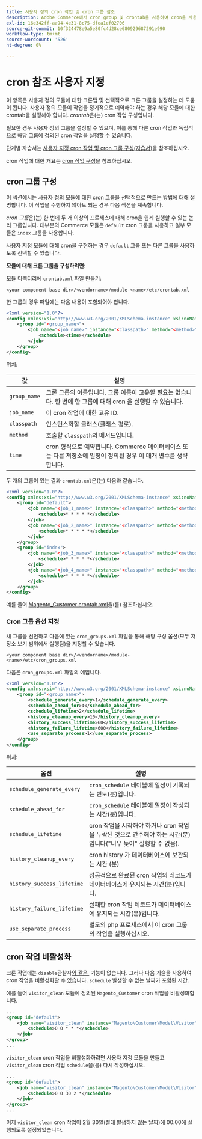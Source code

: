 ```yaml
---
title: 사용자 정의 cron 작업 및 cron 그룹 참조
description: Adobe Commerce에서 cron group 및 crontab을 사용하여 cron을 사용자 지정하는 방법을 알아봅니다. 사용자 정의 모듈 설정 및 예약된 작업 구성을 검색합니다.
exl-id: 16e342ff-aa94-4e31-8c75-dfea1ef02706
source-git-commit: 10f324478e9a5e80fc4d28ce680929687291e990
workflow-type: tm+mt
source-wordcount: '526'
ht-degree: 0%

---
```


# cron 참조 사용자 지정

이 항목은 사용자 정의 모듈에 대한 크론탭 및 선택적으로 크론 그룹을 설정하는 데 도움이 됩니다. 사용자 정의 모듈이 작업을 정기적으로 예약해야 하는 경우 해당 모듈에 대한 crontab을 설정해야 합니다. _crontab_&#x200B;은(는) cron 작업 구성입니다.

필요한 경우 사용자 정의 그룹을 설정할 수 있으며, 이를 통해 다른 cron 작업과 독립적으로 해당 그룹에 정의된 cron 작업을 실행할 수 있습니다.

단계별 자습서는 [사용자 지정 cron 작업 및 cron 그룹 구성(자습서)](custom-cron-tutorial.md)을 참조하십시오.

cron 작업에 대한 개요는 [cron 작업 구성](../cli/configure-cron-jobs.md)을 참조하십시오.

## cron 그룹 구성

이 섹션에서는 사용자 정의 모듈에 대한 cron 그룹을 선택적으로 만드는 방법에 대해 설명합니다. 이 작업을 수행하지 않아도 되는 경우 다음 섹션을 계속합니다.

_cron 그룹_&#x200B;은(는) 한 번에 두 개 이상의 프로세스에 대해 cron을 쉽게 실행할 수 있는 논리 그룹입니다. 대부분의 Commerce 모듈은 `default` cron 그룹을 사용하고 일부 모듈은 `index` 그룹을 사용합니다.

사용자 지정 모듈에 대해 cron을 구현하는 경우 `default` 그룹 또는 다른 그룹을 사용하도록 선택할 수 있습니다.

**모듈에 대해 크론 그룹을 구성하려면**:

모듈 디렉터리에 `crontab.xml` 파일 만들기:

```text
<your component base dir>/<vendorname>/module-<name>/etc/crontab.xml
```

한 그룹의 경우 파일에는 다음 내용이 포함되어야 합니다.

```xml
<?xml version="1.0"?>
<config xmlns:xsi="http://www.w3.org/2001/XMLSchema-instance" xsi:noNamespaceSchemaLocation="urn:magento:module:Magento_Cron:etc/crontab.xsd">
    <group id="<group_name>">
        <job name="<job_name>" instance="<classpath>" method="<method>">
            <schedule><time></schedule>
        </job>
    </group>
</config>
```

위치:

| 값 | 설명 |
|---|---|
| `group_name` | 크론 그룹의 이름입니다. 그룹 이름이 고유할 필요는 없습니다. 한 번에 한 그룹에 대해 cron 을 실행할 수 있습니다. |
| `job_name` | 이 cron 작업에 대한 고유 ID. |
| `classpath` | 인스턴스화할 클래스(클래스 경로). |
| `method` | 호출할 `classpath`의 메서드입니다. |
| `time` | cron 형식으로 예약합니다. Commerce 데이터베이스 또는 다른 저장소에 일정이 정의된 경우 이 매개 변수를 생략합니다. |

두 개의 그룹이 있는 결과 `crontab.xml`은(는) 다음과 같습니다.

```xml
<?xml version="1.0"?>
<config xmlns:xsi="http://www.w3.org/2001/XMLSchema-instance" xsi:noNamespaceSchemaLocation="urn:magento:module:Magento_Cron:etc/crontab.xsd">
    <group id="default">
        <job name="<job_1_name>" instance="<classpath>" method="<method_name>">
            <schedule>* * * * *</schedule>
        </job>
        <job name="<job_2_name>" instance="<classpath>" method="<method_name>">
            <schedule>* * * * *</schedule>
        </job>
    </group>
    <group id="index">
        <job name="<job_3_name>" instance="<classpath>" method="<method_name>">
            <schedule>* * * * *</schedule>
        </job>
        <job name="<job_4_name>" instance="<classpath>" method="<method_name>">
            <schedule>* * * * *</schedule>
        </job>
    </group>
</config>
```

예를 들어 [Magento_Customer crontab.xml](https://github.com/magento/magento2/blob/2.4/app/code/Magento/Customer/etc/crontab.xml)을(를) 참조하십시오.

### Cron 그룹 옵션 지정

새 그룹을 선언하고 다음에 있는 `cron_groups.xml` 파일을 통해 해당 구성 옵션(모두 저장소 보기 범위에서 실행됨)을 지정할 수 있습니다.

```text
<your component base dir>/<vendorname>/module-<name>/etc/cron_groups.xml
```

다음은 `cron_groups.xml` 파일의 예입니다.

```xml
<?xml version="1.0"?>
<config xmlns:xsi="http://www.w3.org/2001/XMLSchema-instance" xsi:noNamespaceSchemaLocation="urn:magento:module:Magento_Cron:etc/cron_groups.xsd">
    <group id="<group_name>">
        <schedule_generate_every>1</schedule_generate_every>
        <schedule_ahead_for>4</schedule_ahead_for>
        <schedule_lifetime>2</schedule_lifetime>
        <history_cleanup_every>10</history_cleanup_every>
        <history_success_lifetime>60</history_success_lifetime>
        <history_failure_lifetime>600</history_failure_lifetime>
        <use_separate_process>1</use_separate_process>
    </group>
</config>
```

위치:

| 옵션 | 설명 |
| -------------------------- | ------------------------------------------------------------------------------------------------------ |
| `schedule_generate_every` | `cron_schedule` 테이블에 일정이 기록되는 빈도(분)입니다. |
| `schedule_ahead_for` | `cron_schedule` 테이블에 일정이 작성되는 시간(분)입니다. |
| `schedule_lifetime` | cron 작업을 시작해야 하거나 cron 작업을 누락된 것으로 간주해야 하는 시간(분)입니다(&quot;너무 늦어&quot; 실행할 수 없음). |
| `history_cleanup_every` | cron history 가 데이터베이스에 보관되는 시간 (분) |
| `history_success_lifetime` | 성공적으로 완료된 cron 작업의 레코드가 데이터베이스에 유지되는 시간(분)입니다. |
| `history_failure_lifetime` | 실패한 cron 작업 레코드가 데이터베이스에 유지되는 시간(분)입니다. |
| `use_separate_process` | 별도의 php 프로세스에서 이 cron 그룹의 작업을 실행하십시오. |

## cron 작업 비활성화

크론 작업에는 `disable`관찰자[와 같은 &#x200B;](https://developer.adobe.com/commerce/php/development/components/events-and-observers/#observers) 기능이 없습니다. 그러나 다음 기술을 사용하여 cron 작업을 비활성화할 수 있습니다. `schedule` 발생할 수 없는 날짜가 포함된 시간.

예를 들어 `visitor_clean` 모듈에 정의된 `Magento_Customer` cron 작업을 비활성화합니다.

```xml
...
<group id="default">
    <job name="visitor_clean" instance="Magento\Customer\Model\Visitor" method="clean">
        <schedule>0 0 * * *</schedule>
    </job>
</group>
...
```

`visitor_clean` cron 작업을 비활성화하려면 사용자 지정 모듈을 만들고 `visitor_clean` cron 작업 `schedule`을(를) 다시 작성하십시오.

```xml
...
<group id="default">
    <job name="visitor_clean" instance="Magento\Customer\Model\Visitor" method="clean">
        <schedule>0 0 30 2 *</schedule>
    </job>
</group>
...
```

이제 `visitor_clean` cron 작업이 2월 30일(절대 발생하지 않는 날짜)에 00:00에 실행되도록 설정되었습니다.
